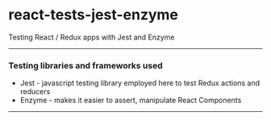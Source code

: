 # react-tests-jest-enzyme
Testing React / Redux apps with Jest and Enzyme

----------

### Testing libraries and frameworks used

* Jest - javascript testing library employed here to test Redux actions and reducers
* Enzyme - makes it easier to assert, manipulate React Components

----------
